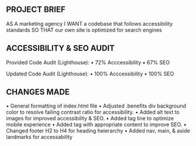 PROJECT BRIEF
------------------------------------
AS A marketing agency
I WANT a codebase that follows accessibility standards
SO THAT our own site is optimized for search engines


ACCESSIBILITY & SEO AUDIT
------------------------------------
Provided Code Audit (Lighthouse):
• 72% Acccessibility
• 67% SEO

Updated Code Audit (Lighthouse):
• 100% Acccessibility
• 100% SEO


CHANGES MADE
------------------------------------
• General formatting of index.html file
• Adjusted .benefits div background color to resolve failing contrast ratio for accessibility. 
• Added alt text to images for improved accessibility & SEO.
• Added <meta name="viewport"> tag line to optimize mobile experience
• Added <meta name="description"> tag with appropriate content to improve SEO.
• Changed footer H2 to H4 for heading heierarchy 
• Added nav, main, & aside landmarks for accessability 
